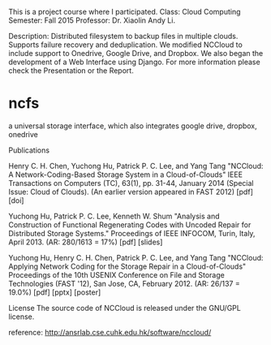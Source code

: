 This is a project course where I participated.
Class: Cloud Computing 
Semester: Fall 2015
Professor: Dr. Xiaolin Andy Li.

Description: Distributed filesystem to backup files in multiple clouds. Supports failure recovery and deduplication. We modified NCCloud to include support to Onedrive, Google Drive, and Dropbox. We also began the development of a Web Interface using Django. 
For more information please check the Presentation or the Report.


# ncfs
a universal storage interface, which also integrates google drive, dropbox, onedrive

Publications

Henry C. H. Chen, Yuchong Hu, Patrick P. C. Lee, and Yang Tang
"NCCloud: A Network-Coding-Based Storage System in a Cloud-of-Clouds"
  IEEE Transactions on Computers (TC), 63(1), pp. 31-44, January 2014 (Special Issue: Cloud of Clouds).
(An earlier version appeared in FAST 2012)
  [pdf] [doi]

  Yuchong Hu, Patrick P. C. Lee, Kenneth W. Shum
  "Analysis and Construction of Functional Regenerating Codes with Uncoded Repair for Distributed Storage Systems."
  Proceedings of IEEE INFOCOM, Turin, Italy, April 2013.
(AR: 280/1613 = 17%)
  [pdf] [slides]

  Yuchong Hu, Henry C. H. Chen, Patrick P. C. Lee, and Yang Tang
  "NCCloud: Applying Network Coding for the Storage Repair in a Cloud-of-Clouds"
  Proceedings of the 10th USENIX Conference on File and Storage Technologies (FAST '12), San Jose, CA, February 2012.
(AR: 26/137 = 19.0%)
  [pdf] [pptx] [poster] 

License
The source code of NCCloud is released under the GNU/GPL license. 

reference: http://ansrlab.cse.cuhk.edu.hk/software/nccloud/
